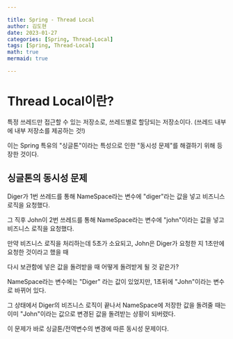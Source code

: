 ```yaml
---

title: Spring - Thread Local
author: 김도현
date: 2023-01-27
categories: [Spring, Thread-Local]
tags: [Spring, Thread-Local]
math: true
mermaid: true

---
```


# Thread Local이란?

특정 쓰레드만 접근할 수 있는 저장소로, 쓰레드별로 할당되는 저장소이다. (쓰레드 내부에 내부 저장소를 제공하는 것!)

이는 Spring 특유의 "싱글톤"이라는 특성으로 인한 "동시성 문제"를 해결하기 위해 등장한 것이다.

## 싱글톤의 동시성 문제

Diger가 1번 쓰레드를 통해 NameSpace라는 변수에 "diger"라는 값을 넣고 비즈니스 로직을 요청했다.

그 직후 John이 2번 쓰레드를 통해 NameSpace라는 변수에 "john"이라는 값을 넣고 비즈니스 로직을 요청했다.

만약 비즈니스 로직을 처리하는데 5초가 소요되고, John은 Diger가 요청한 지 1초만에 요청한 것이라고 했을 때

다시 보관함에 넣은 값을 돌려받을 때 어떻게 돌려받게 될 것 같은가?

NameSpace라는 변수에는 "Diger" 라는 값이 있었지만, 1초뒤에 "John"이라는 변수로 바뀌어 있다.

그 상태에서 Diger의 비즈니스 로직이 끝나서 NameSpace에 저장한 값을 돌려줄 때는 이미 "John"이라는 값으로 변경된 값을 돌려받는 상황이 되버렸다.

이 문제가 바로 싱글톤/전역변수의 변경에 따른 동시성 문제이다.

